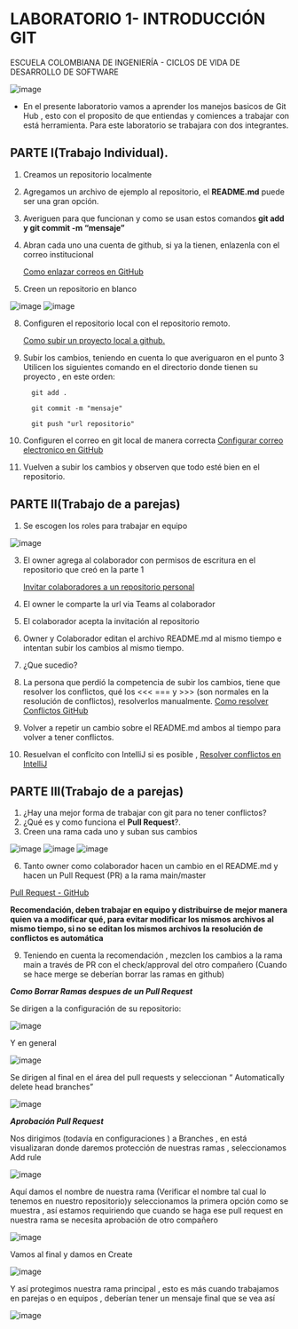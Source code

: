 # LABORATORIO 1- INTRODUCCIÓN GIT
ESCUELA COLOMBIANA DE INGENIERÍA - CICLOS DE VIDA DE DESARROLLO DE SOFTWARE

 ![image](https://github.com/PDSW-ECI/labs/assets/118181543/7b7bba48-cbfb-4327-bec8-f72dc0d258e0)

- En el presente laboratorio vamos a aprender los manejos basicos de Git Hub , esto con el proposito de que entiendas y comiences a trabajar con está herramienta. Para este laboratorio se trabajara con dos integrantes.
  
## PARTE I(Trabajo Individual). 

1.	Creamos un repositorio localmente 
2.	Agregamos un archivo de ejemplo al repositorio, el **README.md** puede ser una gran opción.
3.	Averiguen para que funcionan y como se usan estos comandos **git add y git commit -m “mensaje”**
4.	Abran cada uno una cuenta de github, si ya la tienen, enlazenla con el correo institucional
   
       [Como enlazar correos en GitHub](https://docs.github.com/es/account-and-profile/setting-up-and-managing-your-personal-account-on-github/managing-email-preferences/adding-an-email-address-to-your-github-account)
   
6.	Creen un repositorio en blanco

![image](https://github.com/PDSW-ECI/labs/assets/118181543/0a6db4de-3682-4e43-838c-415373596947)
![image](https://github.com/PDSW-ECI/labs/assets/118181543/7c1cafdf-9a35-4180-99c4-8cabd84d21b8)

   
8.	Configuren el repositorio local con el repositorio remoto.

      [Como subir un proyecto local a github.](https://gist.github.com/cgonzalezdai/cc33db72a6fe5178637aabb562eae35c)
  
10.	Subir los cambios, teniendo en cuenta lo que averiguaron en el punto 3
    Utilicen los siguientes comando en el directorio donde tienen su proyecto , en este orden:
   	```
      git add .
    ```

    ```
      git commit -m "mensaje"
    ```

    ```
      git push "url repositorio"
    ```
12.	Configuren el correo en git local de manera correcta
     [Configurar correo electronico en GitHub](https://docs.github.com/es/account-and-profile/setting-up-and-managing-your-personal-account-on-github/managing-email-preferences/setting-your-commit-email-address)
14.	Vuelven a subir los cambios y observen que todo esté bien en el repositorio.

## PARTE II(Trabajo de a parejas)

1.	Se escogen los roles para trabajar en equipo
   
   ![image](https://github.com/PDSW-ECI/labs/assets/118181543/716464e4-d663-477d-a87d-0f2944e5b709)

3.	El owner agrega al colaborador con permisos de escritura en el repositorio que creó en la parte 1
   
     [Invitar colaboradores a un repositorio personal](https://docs.github.com/es/account-and-profile/setting-up-and-managing-your-personal-account-on-github/managing-access-to-your-personal-repositories/inviting-collaborators-to-a-personal-repository)
   
5.	El owner le comparte la url via Teams al colaborador
6.	El colaborador acepta la invitación al repositorio
8.	Owner y Colaborador editan el archivo README.md al mismo tiempo e intentan subir los cambios al mismo tiempo.
9.	¿Que sucedio?
10.	La persona que perdió la competencia de subir los cambios, tiene que resolver los conflictos, qué los <<< === y >>> (son normales en la resolución de conflictos), resolverlos manualmente.
         [Como resolver Conflictos GitHub](https://docs.github.com/es/enterprise-cloud@latest/pull-requests/collaborating-with-pull-requests/addressing-merge-conflicts/resolving-a-merge-conflict-on-github)
         
12.	Volver a repetir un cambio sobre el README.md ambos al tiempo para volver a tener conflictos.
   
13.	Resuelvan el conflcito con IntelliJ si es posible ,  [Resolver conflictos en IntelliJ]( https://www.jetbrains.com/help/idea/resolving-conflicts.html#distributed-version-control-systems)


## PARTE III(Trabajo de a parejas)
1.	¿Hay una mejor forma de trabajar con git para no tener conflictos?
2.	¿Qué es y como funciona el **Pull Request**?.
3.	Creen una rama cada uno y suban sus cambios
   
   ![image](https://github.com/PDSW-ECI/labs/assets/118181543/e558ac3b-f5d8-443a-8958-aacdedef7f94)
  	![image](https://github.com/PDSW-ECI/labs/assets/118181543/074eacc9-6284-4a41-9805-c9e30a169e5d)
  	![image](https://github.com/PDSW-ECI/labs/assets/118181543/5c664e91-d3a3-4b56-867b-3b06d9ffce72)

6.	Tanto owner como colaborador hacen un cambio en el README.md y hacen un Pull Request (PR) a la rama main/master
   
   [Pull Request - GitHub](https://docs.github.com/es/pull-requests/collaborating-with-pull-requests/proposing-changes-to-your-work-with-pull-requests/creating-a-pull-request)
   
**Recomendación, deben trabajar en equipo y distribuirse de mejor manera quien va a modificar qué, para evitar modificar los mismos archivos al mismo tiempo, si no se editan los mismos archivos la resolución de conflictos es automática**

9.	Teniendo en cuenta la recomendación , mezclen los cambios a la rama main a través de PR con el check/approval del otro compañero (Cuando se hace merge se deberían borrar las ramas en github)

***Como Borrar Ramas despues de un Pull Request***

Se dirigen a la configuración de su repositorio:

![image](https://github.com/PDSW-ECI/labs/assets/118181543/859fb07c-5748-4b8e-91f4-2f5ee7229f90)

Y en general

![image](https://github.com/PDSW-ECI/labs/assets/118181543/a2bc8b9d-4200-472e-a712-56498b0f59b3)

Se dirigen al final  en el área del pull requests y seleccionan “ Automatically delete head branches”

![image](https://github.com/PDSW-ECI/labs/assets/118181543/838f51a7-6b2c-4673-9a60-65fe11a75647)

***Aprobación Pull Request***

Nos dirigimos (todavía en configuraciones ) a Branches , en está visualizaran donde daremos protección de nuestras ramas  , seleccionamos Add rule

![image](https://github.com/PDSW-ECI/labs/assets/118181543/7104fcaa-c1dd-4345-a8d0-d6a4f531de79)

Aquí damos el nombre de nuestra rama (Verificar el nombre tal cual lo tenemos en nuestro repositorio)y seleccionamos la primera opción como se muestra , así estamos requiriendo que cuando se haga ese pull request en nuestra rama se necesita aprobación de otro compañero

![image](https://github.com/PDSW-ECI/labs/assets/118181543/0631402e-6210-4b8a-a040-de594455e3b0)

Vamos al final y damos en Create

![image](https://github.com/PDSW-ECI/labs/assets/118181543/7e878bd7-8b68-4403-af98-380700d81459)

Y así protegimos nuestra rama principal , esto es más cuando trabajamos en parejas o en equipos , deberían tener un mensaje final que se vea así

![image](https://github.com/PDSW-ECI/labs/assets/118181543/1e39b81c-82c8-4fec-b2e6-b339c782b6ad)







   
